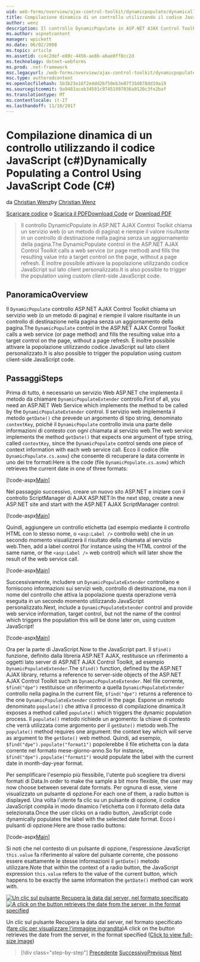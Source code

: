 ```yaml
---
uid: web-forms/overview/ajax-control-toolkit/dynamicpopulate/dynamically-populating-a-control-using-javascript-code-cs
title: Compilazione dinamica di un controllo utilizzando il codice JavaScript (c#) | Documenti Microsoft
author: wenz
description: Il controllo DynamicPopulate in ASP.NET AJAX Control Toolkit chiama un servizio web (o un metodo di pagina) e inserisce il valore risultante in un controllo di destinazione t...
ms.author: aspnetcontent
manager: wpickett
ms.date: 06/02/2008
ms.topic: article
ms.assetid: cc4c2def-e88c-4456-ae8b-a6ae0ff8cc2d
ms.technology: dotnet-webforms
ms.prod: .net-framework
msc.legacyurl: /web-forms/overview/ajax-control-toolkit/dynamicpopulate/dynamically-populating-a-control-using-javascript-code-cs
msc.type: authoredcontent
ms.openlocfilehash: 5b3b23e16f2e4dd26f50eb3e07f35d078dd19a19
ms.sourcegitcommit: 9a9483aceb34591c97451997036a9120c3fe2baf
ms.translationtype: MT
ms.contentlocale: it-IT
ms.lasthandoff: 11/10/2017
---
```

<a name="dynamically-populating-a-control-using-javascript-code-c"></a><span data-ttu-id="51447-103">Compilazione dinamica di un controllo utilizzando il codice JavaScript (c#)</span><span class="sxs-lookup"><span data-stu-id="51447-103">Dynamically Populating a Control Using JavaScript Code (C#)</span></span>
====================
<span data-ttu-id="51447-104">da [Christian Wenz](https://github.com/wenz)</span><span class="sxs-lookup"><span data-stu-id="51447-104">by [Christian Wenz](https://github.com/wenz)</span></span>

<span data-ttu-id="51447-105">[Scaricare codice](http://download.microsoft.com/download/d/8/f/d8f2f6f9-1b7c-46ad-9252-e1fc81bdea3e/dynamicpopulate1.cs.zip) o [Scarica il PDF](http://download.microsoft.com/download/b/6/a/b6ae89ee-df69-4c87-9bfb-ad1eb2b23373/dynamicpopulate1CS.pdf)</span><span class="sxs-lookup"><span data-stu-id="51447-105">[Download Code](http://download.microsoft.com/download/d/8/f/d8f2f6f9-1b7c-46ad-9252-e1fc81bdea3e/dynamicpopulate1.cs.zip) or [Download PDF](http://download.microsoft.com/download/b/6/a/b6ae89ee-df69-4c87-9bfb-ad1eb2b23373/dynamicpopulate1CS.pdf)</span></span>

> <span data-ttu-id="51447-106">Il controllo DynamicPopulate in ASP.NET AJAX Control Toolkit chiama un servizio web (o un metodo di pagina) e riempie il valore risultante in un controllo di destinazione nella pagina senza un aggiornamento della pagina.</span><span class="sxs-lookup"><span data-stu-id="51447-106">The DynamicPopulate control in the ASP.NET AJAX Control Toolkit calls a web service (or page method) and fills the resulting value into a target control on the page, without a page refresh.</span></span> <span data-ttu-id="51447-107">È inoltre possibile attivare la popolazione utilizzando codice JavaScript sul lato client personalizzato.</span><span class="sxs-lookup"><span data-stu-id="51447-107">It is also possible to trigger the population using custom client-side JavaScript code.</span></span>


## <a name="overview"></a><span data-ttu-id="51447-108">Panoramica</span><span class="sxs-lookup"><span data-stu-id="51447-108">Overview</span></span>

<span data-ttu-id="51447-109">Il `DynamicPopulate` controllo ASP.NET AJAX Control Toolkit chiama un servizio web (o un metodo di pagina) e riempie il valore risultante in un controllo di destinazione nella pagina senza un aggiornamento della pagina.</span><span class="sxs-lookup"><span data-stu-id="51447-109">The `DynamicPopulate` control in the ASP.NET AJAX Control Toolkit calls a web service (or page method) and fills the resulting value into a target control on the page, without a page refresh.</span></span> <span data-ttu-id="51447-110">È inoltre possibile attivare la popolazione utilizzando codice JavaScript sul lato client personalizzato.</span><span class="sxs-lookup"><span data-stu-id="51447-110">It is also possible to trigger the population using custom client-side JavaScript code.</span></span>

## <a name="steps"></a><span data-ttu-id="51447-111">Passaggi</span><span class="sxs-lookup"><span data-stu-id="51447-111">Steps</span></span>

<span data-ttu-id="51447-112">Prima di tutto, è necessario un servizio Web ASP.NET che implementa il metodo da chiamare `DynamicPopulateExtender` controllo.</span><span class="sxs-lookup"><span data-stu-id="51447-112">First of all, you need an ASP.NET Web Service which implements the method to be called by the `DynamicPopulateExtender` control.</span></span> <span data-ttu-id="51447-113">Il servizio web implementa il metodo `getDate()` che prevede un argomento di tipo string, denominato `contextKey`, poiché il `DynamicPopulate` controllo invia una parte delle informazioni di contesto con ogni chiamata al servizio web.</span><span class="sxs-lookup"><span data-stu-id="51447-113">The web service implements the method `getDate()` that expects one argument of type string, called `contextKey`, since the `DynamicPopulate` control sends one piece of context information with each web service call.</span></span> <span data-ttu-id="51447-114">Ecco il codice (file `DynamicPopulate.cs.asmx`) che consente di recuperare la data corrente in uno dei tre formati:</span><span class="sxs-lookup"><span data-stu-id="51447-114">Here is the code (file `DynamicPopulate.cs.asmx`) which retrieves the current date in one of three formats:</span></span>

[!code-aspx[Main](dynamically-populating-a-control-using-javascript-code-cs/samples/sample1.aspx)]

<span data-ttu-id="51447-115">Nel passaggio successivo, creare un nuovo sito ASP.NET e iniziare con il controllo ScriptManager di AJAX ASP.NET:</span><span class="sxs-lookup"><span data-stu-id="51447-115">In the next step, create a new ASP.NET site and start with the ASP.NET AJAX ScriptManager control:</span></span>

[!code-aspx[Main](dynamically-populating-a-control-using-javascript-code-cs/samples/sample2.aspx)]

<span data-ttu-id="51447-116">Quindi, aggiungere un controllo etichetta (ad esempio mediante il controllo HTML con lo stesso nome, o `<asp:Label />` controllo web) che in un secondo momento visualizzerà il risultato della chiamata al servizio web.</span><span class="sxs-lookup"><span data-stu-id="51447-116">Then, add a label control (for instance using the HTML control of the same name, or the `<asp:Label />` web control) which will later show the result of the web service call.</span></span>

[!code-aspx[Main](dynamically-populating-a-control-using-javascript-code-cs/samples/sample3.aspx)]

<span data-ttu-id="51447-117">Successivamente, includere un `DynamicPopulateExtender` controllano e forniscono informazioni sui servizi web, controllo di destinazione, ma non il nome del controllo che attiva la popolazione questa operazione verrà eseguita in un secondo momento utilizzando JavaScript personalizzato.</span><span class="sxs-lookup"><span data-stu-id="51447-117">Next, include a `DynamicPopulateExtender` control and provide web service information, target control, but not the name of the control which triggers the population this will be done later on, using custom JavaScript!</span></span>

[!code-aspx[Main](dynamically-populating-a-control-using-javascript-code-cs/samples/sample4.aspx)]

<span data-ttu-id="51447-118">Ora per la parte di JavaScript.</span><span class="sxs-lookup"><span data-stu-id="51447-118">Now to the JavaScript part.</span></span> <span data-ttu-id="51447-119">Il `$find()` funzione, definito dalla libreria ASP.NET AJAX, restituisce un riferimento a oggetti lato server di ASP.NET AJAX Control Toolkit, ad esempio `DynamicPopulateExtender`.</span><span class="sxs-lookup"><span data-stu-id="51447-119">The `$find()` function, defined by the ASP.NET AJAX library, returns a reference to server-side objects of the ASP.NET AJAX Control Toolkit such as `DynamicPopulateExtender`.</span></span> <span data-ttu-id="51447-120">Nel file corrente, `$find("dpe")` restituisce un riferimento a quella `DynamicPopulateExtender` controllo nella pagina.</span><span class="sxs-lookup"><span data-stu-id="51447-120">In the current file, `$find("dpe")` returns a reference to the one `DynamicPopulateExtender` control in the page.</span></span> <span data-ttu-id="51447-121">Espone un metodo denominato `populate()` che attiva il processo di compilazione dinamica.</span><span class="sxs-lookup"><span data-stu-id="51447-121">It exposes a method called `populate()` which triggers the dynamic population process.</span></span> <span data-ttu-id="51447-122">Il `populate()` metodo richiede un argomento: la chiave di contesto che verrà utilizzata come argomento per il `getDate()` metodo web.</span><span class="sxs-lookup"><span data-stu-id="51447-122">The `populate()` method requires one argument: the context key which will serve as argument to the `getDate()` web method.</span></span> <span data-ttu-id="51447-123">Quindi, ad esempio, `$find("dpe").populate("format1")` popolerebbe il file etichetta con la data corrente nel formato mese-giorno-anno.</span><span class="sxs-lookup"><span data-stu-id="51447-123">So for instance, `$find("dpe").populate("format1")` would populate the label with the current date in month-day-year format.</span></span>

<span data-ttu-id="51447-124">Per semplificare l'esempio più flessibile, l'utente può scegliere tra diversi formati di Data.</span><span class="sxs-lookup"><span data-stu-id="51447-124">In order to make the sample a bit more flexible, the user may now choose between several date formats.</span></span> <span data-ttu-id="51447-125">Per ognuna di esse, viene visualizzato un pulsante di opzione.</span><span class="sxs-lookup"><span data-stu-id="51447-125">For each one of them, a radio button is displayed.</span></span> <span data-ttu-id="51447-126">Una volta l'utente fa clic su un pulsante di opzione, il codice JavaScript compila in modo dinamico l'etichetta con il formato della data selezionata.</span><span class="sxs-lookup"><span data-stu-id="51447-126">Once the user clicks on a radio button, JavaScript code dynamically populates the label with the selected date format.</span></span> <span data-ttu-id="51447-127">Ecco i pulsanti di opzione:</span><span class="sxs-lookup"><span data-stu-id="51447-127">Here are those radio buttons:</span></span>

[!code-aspx[Main](dynamically-populating-a-control-using-javascript-code-cs/samples/sample5.aspx)]

<span data-ttu-id="51447-128">Si noti che nel contesto di un pulsante di opzione, l'espressione JavaScript `this.value` fa riferimento al valore del pulsante corrente, che possono essere esattamente le stesse informazioni il `getDate()` metodo utilizzare.</span><span class="sxs-lookup"><span data-stu-id="51447-128">Note that within the context of a radio button, the JavaScript expression `this.value` refers to the value of the current button, which happens to be exactly the same information the `getDate()` method can work with.</span></span>


<span data-ttu-id="51447-129">[![Un clic sul pulsante Recupera la data dal server, nel formato specificato](dynamically-populating-a-control-using-javascript-code-cs/_static/image2.png)](dynamically-populating-a-control-using-javascript-code-cs/_static/image1.png)</span><span class="sxs-lookup"><span data-stu-id="51447-129">[![A click on the button retrieves the date from the server, in the format specified](dynamically-populating-a-control-using-javascript-code-cs/_static/image2.png)](dynamically-populating-a-control-using-javascript-code-cs/_static/image1.png)</span></span>

<span data-ttu-id="51447-130">Un clic sul pulsante Recupera la data dal server, nel formato specificato ([fare clic per visualizzare l'immagine ingrandita](dynamically-populating-a-control-using-javascript-code-cs/_static/image3.png))</span><span class="sxs-lookup"><span data-stu-id="51447-130">A click on the button retrieves the date from the server, in the format specified ([Click to view full-size image](dynamically-populating-a-control-using-javascript-code-cs/_static/image3.png))</span></span>

>[!div class="step-by-step"]
<span data-ttu-id="51447-131">[Precedente](dynamically-populating-a-control-cs.md)
[Successivo](using-dynamicpopulate-with-a-user-control-and-javascript-cs.md)</span><span class="sxs-lookup"><span data-stu-id="51447-131">[Previous](dynamically-populating-a-control-cs.md)
[Next](using-dynamicpopulate-with-a-user-control-and-javascript-cs.md)</span></span>
